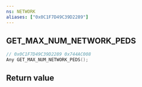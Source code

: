 ```yaml
---
ns: NETWORK
aliases: ["0x0C1F7D49C39D2289"]
---
```

## GET_MAX_NUM_NETWORK_PEDS

```c
// 0x0C1F7D49C39D2289 0x744AC008
Any GET_MAX_NUM_NETWORK_PEDS();
```

## Return value

